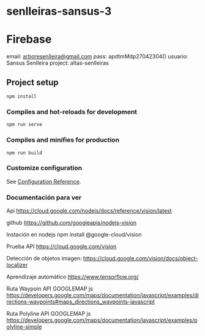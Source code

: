 # senlleiras-sansus-3
# Firebase
email: arboresenlleira@gmail.com
pass: apdtmMdp27042304()
usuario: Sansus Senlleira
project: altas-senlleiras

## Project setup
```
npm install
```

### Compiles and hot-reloads for development
```
npm run serve
```

### Compiles and minifies for production
```
npm run build
```

### Customize configuration
See [Configuration Reference](https://cli.vuejs.org/config/).

### Documentación para ver
Api
https://cloud.google.com/nodejs/docs/reference/vision/latest

github
https://github.com/googleapis/nodejs-vision



Instación en nodejs
npm install @google-cloud/vision


Prueba API
https://cloud.google.com/vision


Detección de objetos imagen:
https://cloud.google.com/vision/docs/object-localizer

Aprendizaje automático
https://www.tensorflow.org/

Ruta Waypoin API GOOGLEMAP js
https://developers.google.com/maps/documentation/javascript/examples/directions-waypoints#maps_directions_waypoints-javascript

Ruta Polyline API GOOGLEMAP js
https://developers.google.com/maps/documentation/javascript/examples/polyline-simple
